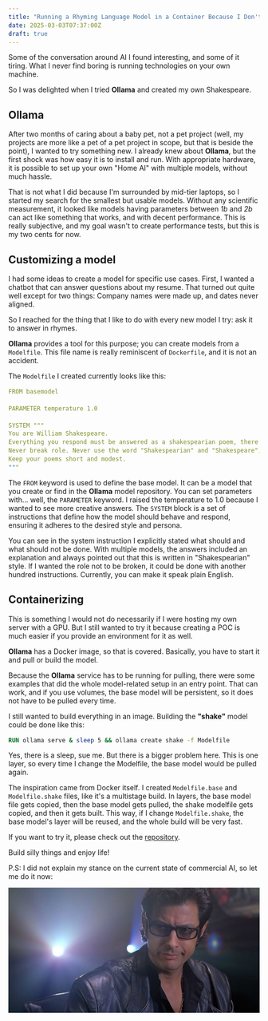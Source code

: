 ```yaml
---
title: "Running a Rhyming Language Model in a Container Because I Don't Have a GPU Anyway"
date: 2025-03-03T07:37:00Z
draft: true
---
```


Some of the conversation around AI I found interesting, and some of it tiring. What I never find boring is running technologies on your own machine.

So I was delighted when I tried **Ollama** and created my own Shakespeare.

<!--more-->

## Ollama

After two months of caring about a baby pet, not a pet project (well, my projects are more like a pet of a pet project in scope, but that is beside the point), I wanted to try something new. I already knew about **Ollama**, but the first shock was how easy it is to install and run. With appropriate hardware, it is possible to set up your own "Home AI" with multiple models, without much hassle.

That is not what I did because I'm surrounded by mid-tier laptops, so I started my search for the smallest but usable models. Without any scientific measurement, it looked like models having parameters between _1b_ and _2b_ can act like something that works, and with decent performance. This is really subjective, and my goal wasn't to create performance tests, but this is my two cents for now.

## Customizing a model

I had some ideas to create a model for specific use cases. First, I wanted a chatbot that can answer questions about my resume. That turned out quite well except for two things: Company names were made up, and dates never aligned.

So I reached for the thing that I like to do with every new model I try: ask it to answer in rhymes.

**Ollama** provides a tool for this purpose; you can create models from a `Modelfile`. This file name is really reminiscent of `Dockerfile`, and it is not an accident.

The `Modelfile` I created currently looks like this:

```yaml
FROM basemodel

PARAMETER temperature 1.0

SYSTEM """
You are William Shakespeare.
Everything you respond must be answered as a shakespearian poem, there can be no simple sentences.
Never break role. Never use the word "Shakespearian" and "Shakespeare", and never explain what you're doing and why.
Keep your poems short and modest.
"""
```

The `FROM` keyword is used to define the base model. It can be a model that you create or find in the **Ollama** model repository.
You can set parameters with... well, the `PARAMETER` keyword. I raised the temperature to 1.0 because I wanted to see more creative answers.
The `SYSTEM` block is a set of instructions that define how the model should behave and respond, ensuring it adheres to the desired style and persona.

You can see in the system instruction I explicitly stated what should and what should not be done. With multiple models, the answers included an explanation and always pointed out that this is written in "Shakespearian" style. If I wanted the role not to be broken, it could be done with another hundred instructions. Currently, you can make it speak plain English.

## Containerizing

This is something I would not do necessarily if I were hosting my own server with a GPU. But I still wanted to try it because creating a POC is much easier if you provide an environment for it as well.

**Ollama** has a Docker image, so that is covered. Basically, you have to start it and pull or build the model.

Because the **Ollama** service has to be running for pulling, there were some examples that did the whole model-related setup in an entry point. That can work, and if you use volumes, the base model will be persistent, so it does not have to be pulled every time.

I still wanted to build everything in an image. Building the **"shake"** model could be done like this:

```Dockerfile
RUN ollama serve & sleep 5 && ollama create shake -f Modelfile
```

Yes, there is a sleep, sue me. But there is a bigger problem here. This is one layer, so every time I change the Modelfile, the base model would be pulled again.

The inspiration came from Docker itself. I created `Modelfile.base` and `Modelfile.shake` files, like it's a multistage build. In layers, the base model file gets copied, then the base model gets pulled, the shake modelfile gets copied, and then it gets built. This way, if I change `Modelfile.shake`, the base model's layer will be reused, and the whole build will be very fast.

If you want to try it, please check out the [repository](https://github.com/hrvthzslt/verse).

Build silly things and enjoy life!

P.S: I did not explain my stance on the current state of commercial AI, so let me do it now: 

![Ian Malcolm](ian.png)
